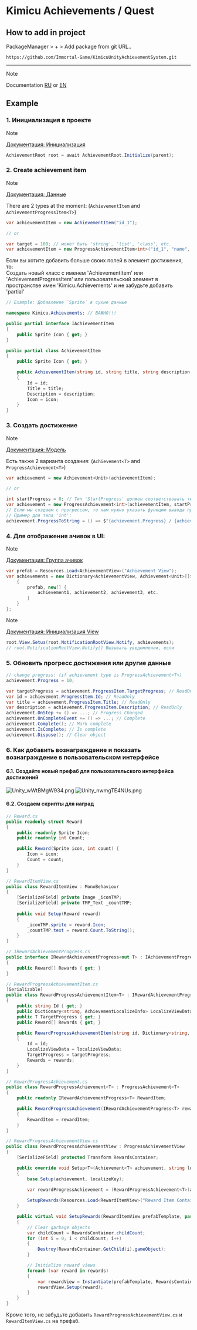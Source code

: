# Kimicu Achievements / Quest

## How to add in project
PackageManager > + > Add package from git URL..
```
https://github.com/Immortal-Game/KimicuUnityAchievementSystem.git
```

------------

> [!NOTE]  
> Documentation [RU](Docs%7E/Documentation-ru.md) or [EN](Docs%7E/Documentation-en.md)

## Example
### 1. Инициализация в проекте
> [!NOTE]  
> [Документация: Инициализация](Docs%7E/Documentation-ru.md#Инициализация)
```csharp
AchievementRoot root = await AchievementRoot.Initialize(parent);
```


### 2. Create achievement item
> [!NOTE]  
> [Документация: Данные](Docs%7E/Documentation-ru.md#Данные)

There are 2 types at the moment: (`AchievementItem` and `AchievementProgressItem<T>`)
```csharp
var achievementItem = new AchievementItem("id_1");

// or

var target = 100; // может быть 'string', 'list', 'class', etc.
var achievementItem = new ProgressAchievementItem<int>("id_1", "name", "description", target);
```

Если вы хотите добавить больше своих полей в элемент достижения, то: <br>
Создать новый класс с именем 'AchievementItem' или 'AchievementProgressItem<T>' или пользовательский элемент
в пространстве имен 'Kimicu.Achievements' и не забудьте добавить 'partial'
```csharp
// Example: Добавление `Sprite` в сухие данные

namespace Kimicu.Achievements; // ВАЖНО!!!

public partial interface IAchievementItem
{
    public Sprite Icon { get; }
}

public partial class AchievementItem
{
    public Sprite Icon { get; }

    public AchievementItem(string id, string title, string description, Sprite icon)
    {
        Id = id;
        Title = title;
        Description = description;
        Icon = icon;
    }
}
```


### 3. Создать достижение
> [!NOTE]  
> [Документация: Модель](Docs%7E/Documentation-ru.md#модель-для-работы-ачивок)

Есть также 2 варианта создания: (`Achievement<T>` and `ProgressAchievement<T>`)
```csharp
var achievement = new Achievement<Unit>(achievementItem);

// or

int startProgress = 0; // Тип 'StartProgress' должен соответствовать типу 'Achievementitem<T>'
var achievement = new ProgressAchievement<int>(achievementItem, startProgress, isComplete);
// Если мы создаем с прогрессом, то нам нужно указать функцию вывода прогресса в string тип
// Пример для типа 'int':
achievement.ProgressToString = () => $"{achievement.Progress} / {achievement.ProgressItem.TargetProgress}";
```

### 4. Для отображения ачивок в UI:

> [!NOTE]  
> [Документация: Группа ачивок](Docs%7E/Documentation-ru.md#группа-ачивок)

```csharp
var prefab = Resources.Load<AchievementView>("Achievement View");
var achievements = new Dictionary<AchievementView, Achievement<Unit>[]> {
    {
        prefab, new[] {
            achievement1, achievement2, achievement3, etc.
        }
    }
};
```

> [!NOTE]  
> [Документация: Инициализация View](Docs%7E/Documentation-ru.md#инициализация-view)

```csharp
root.View.Setuз(root.NotificationRootView.Notify, achievements);
// root.NotificationRootView.Notify() Вызывать уведомлении, если 
```

### 5. Обновить прогресс достижения или другие данные

```csharp
// change progress: (if achievement type is ProgressAchievement<T>)
achievement.Progress = 10;

var targetProgress = achievement.ProgressItem.TargetProgress; // ReadOnly
var id = achievement.ProgressItem.Id; // ReadOnly
var title = achievement.ProgressItem.Title; // ReadOnly
var description = achievement.ProgressItem.Description; // ReadOnly
achievement.OnStep += () => ...; // Progress Changed
achievement.OnCompleteEvent += () => ...; // Complete
achievement.Complete(); // Mark complete
achievement.IsComplete; // Is complete
achievement.Dispose(); // Clear object
```

### 6. Как добавить вознаграждение и показать вознаграждение в пользовательском интерфейсе
#### 6.1. Создайте новый префаб для пользовательского интерфейса достижений
![Unity_wWtBMgW934.png](img%7E/Unity_wWtBMgW934.png)
![Unity_nwmgTE4NUs.png](img%7E/Unity_nwmgTE4NUs.png)
#### 6.2. Создаем скрипты для наград
```csharp
// Reward.cs
public readonly struct Reward
{
	public readonly Sprite Icon;
	public readonly int Count;

	public Reward(Sprite icon, int count) {
		Icon = icon;
		Count = count;
	}
}
```
```csharp
// RewardItemView.cs
public class RewardItemView : MonoBehaviour
{
	[SerializeField] private Image _iconTMP;
	[SerializeField] private TMP_Text _countTMP;
	
	public void Setup(Reward reward)
	{
		_iconTMP.sprite = reward.Icon;
		_countTMP.text = reward.Count.ToString();
	}
}
```
```csharp
// IRewardAchievementProgress.cs
public interface IRewardAchievementProgress<out T> : IAchievementProgress<T>
{
    public Reward[] Rewards { get; }
}
```
```csharp
// RewardProgressAchievementItem.cs
[Serializable]
public class RewardProgressAchievementItem<T> : IRewardAchievementProgress<T>
{
    public string Id { get; }
    public Dictionary<string, AchievementLocalizeInfo> LocalizeViewData { get; }
    public T TargetProgress { get; }
    public Reward[] Rewards { get; }

    public RewardProgressAchievementItem(string id, Dictionary<string, AchievementLocalizeInfo> localizeViewData, T targetProgress, Reward[] rewards)
    {
        Id = id;
        LocalizeViewData = localizeViewData;
        TargetProgress = targetProgress;
        Rewards = rewards;
    }
}
```
```csharp
// RewardProgressAchievement.cs
public class RewardProgressAchievement<T> : ProgressAchievement<T>
{
    public readonly IRewardAchievementProgress<T> RewardItem;

    public RewardProgressAchievement(IRewardAchievementProgress<T> rewardItem, T startProgress = default, bool isComplete = false) : base(rewardItem, startProgress, isComplete)
    {
        RewardItem = rewardItem;
    }
}
```
```csharp
// RewardProgressAchievementView.cs
public class RewardProgressAchievementView : ProgressAchievementView
{
    [SerializeField] protected Transform RewardsContainer;

    public override void Setup<T>(Achievement<T> achievement, string localizeKey)
    {
        base.Setup(achievement, localizeKey);

        var rewardProgressAchievement = (RewardProgressAchievement<T>)achievement;
        
        SetupRewards(Resources.Load<RewardItemView>("Reward Item Container"), rewardProgressAchievement.RewardItem.Rewards);
    }

    public virtual void SetupRewards(RewardItemView prefabTemplate, params Reward[] rewards)
    {
        // Clear garbage objects
        var childCount = RewardsContainer.childCount;
        for (int i = 0; i < childCount; i++)
        {
            Destroy(RewardsContainer.GetChild(i).gameObject);
        }

        // Initialize reward views
        foreach (var reward in rewards)
        {
            var rewardView = Instantiate(prefabTemplate, RewardsContainer);
            rewardView.Setup(reward);
        }
    }
}
```
Кроме того, не забудьте добавить `RewardProgressAchievementView.cs` и` RewardItemView.cs` на префаб.
